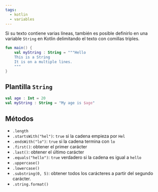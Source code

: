 ```yaml
---
tags:
  - kotlin
  - variables
---
```

Si su texto contiene varias líneas, también es posible definirlo en una variable `String` en Kotlin delimitando el texto con comillas triples.

```kotlin
fun main() {
	val myString : String = """Hello
	This is a String
	It is on a multiple lines.
	"""
}
```

## Plantilla `String`

```kotlin
val age : Int = 20
val myString : String = "My age is $age"
```

## Métodos

- `.length`
- `.startsWith("hel")`: `true` si la cadena empieza por `Hel`
- `.endsWith("lo")`: `true` si la cadena termina con `lo`
- `.first()`: obtener el primer carácter
- `.last()`: obtener el último carácter
- `.equals("hello")`: `true` verdadero si la cadena es igual a `hello`
- `.uppercase()`
- `.lowercase()`
- `.substring(0, 5)`: obtener todos los carácteres a partir del segundo carácter.
- `.string.format()`
